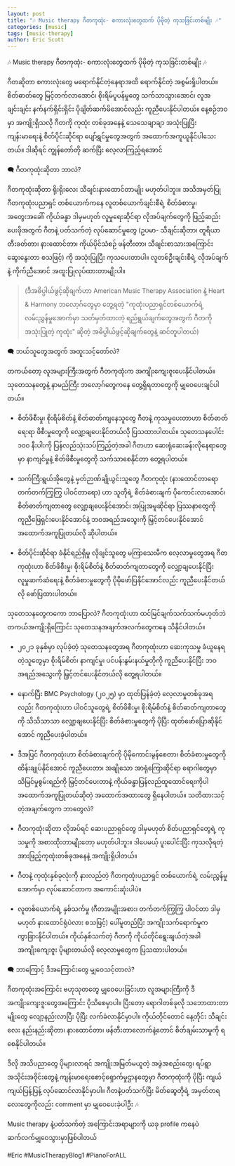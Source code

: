 ```yaml
---
layout: post
title: "🎶 Music therapy ဂီတကုထုံး- စကားလုံးတွေထက် ပိုမိုတဲ့ ကုသခြင်းတစ်မျိုး 🎶"
categories: [music]
tags: [music-therapy]
author: Eric Scott
---
```


🎶 Music therapy ဂီတကုထုံး- စကားလုံးတွေထက် ပိုမိုတဲ့ ကုသခြင်းတစ်မျိုး 🎶

ဂီတဆိုတာ စကားလုံးတွေ မရောက်နိုင်တဲ့နေရာအထိ ရောက်နိုင်တဲ့ အစွမ်းရှိပါတယ်။ စိတ်ဓာတ်တွေ မြင့်တက်လာအောင်၊ စိုးရိမ်ပူပန်မှုတွေ သက်သာသွားအောင်၊ လူအချင်းချင်း နက်နက်ရှိင်းရှိင်း ပိုချိတ်ဆက်မိအောင်လည်း ကူညီပေးနိုင်ပါတယ်။ နေ့စဉ်ဘဝမှာ အကျိုးရှိသလို ဂီတကို ကုထုံး တစ်ခုအနေနဲ့ သေသေချာချာ အသုံးပြုပြီး ကျန်းမာရေးနဲ့ စိတ်ပိုင်းဆိုင်ရာ ပျော်ရွှင်မှုတွေအတွက် အထောက်အကူယူနိုင်ပါသေးတယ်။
ဒါဆိုရင် ကျွန်တော်တို ဆက်ပြီး လေ့လာကြည့်ရအောင်

🗨️ ဂီတကုထုံးဆိုတာ ဘာလဲ?

ဂီတကုထုံးဆိုတာ ရိုးရိုးလေး သီချင်းနားထောင်တာမျိုး မဟုတ်ပါဘူး။ အသိအမှတ်ပြု ဂီတကုထုံးပညာရှင် တစ်ယောက်ကနေ လူတစ်ယောက်ချင်းစီရဲ့ စိတ်ခံစားမှု၊ အတွေးအခေါ်၊ ကိုယ်ခန္ဓာ ဒါမှမဟုတ် လူမှုရေးဆိုင်ရာ လိုအပ်ချက်တွေကို ဖြည့်ဆည်းပေးဖိုအတွက် ဂီတနဲ့ ပတ်သက်တဲ့ လုပ်ဆောင်မှုတွေ (ဥပမာ- သီချင်းဆိုတာ၊ တူရိယာတီးခတ်တာ၊ နားထောင်တာ၊ ကိုယ်ပိုင်သံစဉ် ဖန်တီးတာ၊ သီချင်းစာသားအကြောင်း ဆွေးနွေးတာ စသဖြင့်) ကို အသုံးပြုပြီး ကုသပေးတာပါ။ လူတစ်ဦးချင်းစီရဲ့ လိုအပ်ချက်နဲ့ ကိုက်ညီအောင် အထူးပြုလုပ်ထားတာမျိုးပါ။

> (ဒီအဓိပ္ပါယ်ဖွင့်ဆိုချက်ဟာ American Music Therapy Association နဲ့ Heart & Harmony ဘလော့ဂ်တွေမှာ တွေ့ရတဲ့ "ကုထုံးပညာရှင်တစ်ယောက်ရဲ့ လမ်းညွှန်မှုအောက်မှာ သတ်မှတ်ထားတဲ့ ရည်ရွယ်ချက်တွေအတွက် ဂီတကို အသုံးပြုတဲ့ ကုထုံး" ဆိုတဲ့ အဓိပ္ပါယ်ဖွင့်ဆိုချက်တွေနဲ့ ဆင်တူပါတယ်)
> 

🗨️ ဘယ်သူတွေအတွက် အထူးသင့်တော်လဲ?

တကယ်တော့ လူအများကြီးအတွက် ဂီတကုထုံးက အကျိုးကျေးဇူးပေးနိုင်ပါတယ်။ သုတေသနတွေနဲ့ နာမည်ကြီး ဘလော့ဂ်တွေကနေ တွေ့ရှိရတာတွေကို မျှဝေပေးချင်ပါတယ်။

 * စိတ်ဖိစီးမှု၊ စိုးရိမ်စိတ်နဲ့ စိတ်ဓာတ်ကျနေသူတွေ
   ဂီတနဲ့ ကုသမှုပေးတာဟာ စိတ်ဓာတ်ရေးရာ ဖိစီးမှုတွေကို လျှော့ချပေးနိုင်တယ်လို ပြသထားပါတယ်။ သုတေသနပေါင်း ၁၀၀ နီးပါးကို ပြန်လည်သုံးသပ်ကြည့်တဲ့အခါ ဂီတဟာ ဆေးရုံဆေးခန်းလိုနေရာတွေမှာ နာကျင်မှုနဲ့ စိတ်ဖိစီးမှုတွေကို သက်သာစေနိုင်တာ တွေ့ရပါတယ်။

 * သက်ကြီးရွယ်အိုတွေနဲ့ မှတ်ဉာဏ်ချိုယွင်းသူတွေ
   ဂီတကုထုံး (နားထောင်တာရော တက်တက်ကြွကြွ ပါဝင်တာရော) ဟာ သူတိုရဲ့ စိတ်ခံစားချက် ပိုကောင်းလာအောင်၊ စိတ်ဓာတ်ကျတာတွေ လျှော့ချပေးနိုင်အောင်၊ အပြုအမူဆိုင်ရာ ပြဿနာတွေကို ကူညီဖြေရှင်းပေးနိုင်အောင်နဲ့ ဘဝအရည်အသွေးကို မြှင့်တင်ပေးနိုင်အောင် အထောက်အကူပြုတယ်လို ဆိုပါတယ်။

 * စိတ်ပိုင်းဆိုင်ရာ ခံနိုင်ရည်ရှိမှု လိုချင်သူတွေ
   မကြာသေးမီက လေ့လာမှုတွေအရ ဂီတကုထုံးဟာ စိတ်ဖိစီးမှု၊ စိုးရိမ်စိတ်နဲ့ စိတ်ဓာတ်ကျတာတွေကို လျှော့ချပေးနိုင်ပြီး လူမှုဆက်ဆံရေးနဲ့ စိတ်ခံစားမှုတွေကို ပိုမိုဖော်ပြနိုင်အောင်လည်း ကူညီပေးနိုင်တယ်လို ဖော်ပြထားပါတယ်။

သုတေသနတွေကကော ဘာပြောလဲ?
ဂီတကုထုံးဟာ ထင်မြင်ချက်သက်သက်မဟုတ်ဘဲ တကယ်အကျိုးရှိကြောင်း သုတေသနအချက်အလက်တွေကနေ သိနိုင်ပါတယ်။

 * ၂၀၂၁ ခုနှစ်မှာ လုပ်ခဲ့တဲ့ သုတေသနတွေအရ ဂီတကုထုံးဟာ ဆေးကုသမှု ခံယူနေရတဲ့သူတွေမှာ စိုးရိမ်စိတ်၊ နာကျင်မှု၊ ပင်ပန်းနွမ်းနယ်မှုတိုကို ကူညီပေးနိုင်ပြီး ဘဝအရည်အသွေးကို မြှင့်တင်ပေးနိုင်တယ်လို တွေ့ရပါတယ်။

 * နောက်ပြီး BMC Psychology (၂၀၂၅) မှာ ထုတ်ပြန်ခဲ့တဲ့ လေ့လာမှုတစ်ခုအရလည်း ဂီတကုထုံးဟာ ပါဝင်သူတွေရဲ့ စိတ်ဖိစီးမှု၊ စိုးရိမ်စိတ်နဲ့ စိတ်ဓာတ်ကျတာတွေကို သိသိသာသာ လျှော့ချပေးနိုင်ပြီး စိတ်ခံစားမှုတွေကို ပိုပြီး ထုတ်ဖော်ပြောဆိုနိုင်အောင် ကူညီပေးခဲ့ပါတယ်။

 * ဒီအပြင် ဂီတကုထုံးဟာ စိတ်ခံစားချက်ကို ပိုမိုကောင်းမွန်စေတာ၊ စိတ်ခံစားမှုတွေကို ထိန်းချုပ်နိုင်အောင် ကူညီပေးတာ၊ အချိုသော အာရုံကြောဆိုင်ရာ ရောဂါတွေမှာ သိမြင်မှုစွမ်းရည်ကို မြှင့်တင်ပေးတာနဲ့ ကိုယ်ခန္ဓာပြန်လည်ထူထောင်ရေးကိုပါ အထောက်အကူပြုတယ်ဆိုတဲ့ အထောက်အထားတွေ ရှိနေပါတယ်။
သတိထားသင့်တဲ့အချက်တွေက ဘာတွေလဲ?

 * ဂီတကုထုံးဆိုတာ လိုအပ်ရင် ဆေးပညာရှင်တွေ ဒါမှမဟုတ် စိတ်ပညာရှင်တွေရဲ့ ကုသမှုကို အစားထိုးတာမျိုးတော့ မဟုတ်ပါဘူး။ ဒါပေမယ့် ပူးပေါင်းပြီး ကုသလိုရတဲ့ အားဖြည့်ကုထုံးတစ်ခုအနေနဲ့ အကျိုးရှိပါတယ်။

 * ဂီတနဲ့ ကုထုံးနှစ်ခုလုံးကို နားလည်တဲ့ ဂီတကုထုံးပညာရှင် တစ်ယောက်ရဲ့ လမ်းညွှန်မှုအောက်မှာ လုပ်ဆောင်တာက အကောင်းဆုံးပါပဲ။

 * လူတစ်ယောက်ရဲ့ နှစ်သက်မှု (ဂီတအမျိုးအစား၊ တက်တက်ကြွကြွ ပါဝင်တာ ဒါမှမဟုတ် နားထောင်ရုံပဲလား စသဖြင့်) ပေါ်မူတည်ပြီး အကျိုးသက်ရောက်မှုက ကွာခြားနိုင်ပါတယ်။ ကိုယ်နှစ်သက်တဲ့ ဂီတကို ကိုယ်တိုင်ရွေးချယ်တဲ့အခါ အကျိုးကျေးဇူး ပိုများတယ်လို လေ့လာမှုတွေက ပြသထားပါတယ်။

🗨️ ဘာကြောင့် ဒီအကြောင်းတွေ မျှဝေသင့်တာလဲ?

ဂီတကုထုံးအကြောင်း ဗဟုသုတတွေ မျှဝေပေးခြင်းဟာ လူအများကြီးကို ဒီအကျိုးကျေးဇူးတွေအကြောင်း ပိုသိစေမှာပါ။ ပြီးတော့ ရောဂါတစ်ခုလို သဘောထားတာမျိုးတွေ လျော့နည်းလာပြီး ပိုပြီး လက်ခံလာနိုင်မှာပါ။ ကိုယ်တိုင်တောင် နေ့တိုင်း သီချင်းလေး နည်းနည်းဆိုတာ၊ နားထောင်တာ၊ ဖန်တီးတာလောက်နဲ့တောင် စိတ်ချမ်းသာမှုကို ရစေနိုင်ပါတယ်။

ဒီလို အသိပညာတွေ ပိုများလာရင် အကျိုးအမြတ်မယူတဲ့ အဖွဲအစည်းတွေ၊ ရပ်ရွာအသိုင်းအဝိုင်းတွေနဲ့ ကျန်းမာရေးစောင့်ရှောက်မှုဌာနတွေမှာ ဂီတကုထုံးကို ပိုပြီး ကျယ်ကျယ်ပြန့်ပြန့် လုပ်ဆောင်လာနိုင်မှာပါ။
ဂီတနဲ့ပတ်သက်ပြီး မိတ်ဆွေတိုရဲ့ အမှတ်တရလေးတွေကိုလည်း comment မှာ မျှဝေပေးခဲ့ပါဦး 🎶

Music therapy နဲ့ပတ်သက်တဲ့ အကြောင်းအရာများကို
ယခု profile ကနေပဲ ဆက်လက်မျှဝေသွားမှာဖြစ်ပါတယ်

#Eric #MusicTherapyBlog1 #PianoForALL
